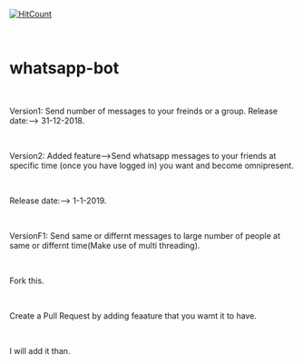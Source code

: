 [![HitCount](http://hits.dwyl.io/D-E-F-E-A-T/whatsapp-bot.svg)](http://hits.dwyl.io/D-E-F-E-A-T/whatsapp-bot)

</br>


# whatsapp-bot

</br>

Version1: Send number of messages to your freinds or a group. Release date:--> 31-12-2018.

</br>

Version2: Added feature-->Send whatsapp messages to your friends at specific time (once you have logged in) you want and become omnipresent.

</br>

Release date:--> 1-1-2019.

</br>

VersionF1: Send same or differnt messages to large number of people at same or differnt time(Make use of multi threading).

</br>

Fork this.

</br>

Create a Pull Request by adding feaature that you wamt it to have.

</br>

I will add it than.

